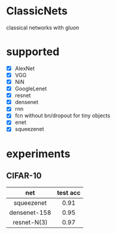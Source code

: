 # ClassicNets
classical networks with gluon



# supported
* [x] AlexNet    
* [x] VGG   
* [x] NiN    
* [x] GoogleLenet   
* [x] resnet   
* [x] densenet
* [x] rnn
* [x] fcn without bn/dropout for tiny objects
* [x] enet
* [x] squeezenet 

# experiments
## CIFAR-10

| net | test acc  |  
| :----: | :----: |  
| squeezenet | 0.91 |  
| densenet-158 | 0.95 |  
| resnet-N(3) | 0.97 |



